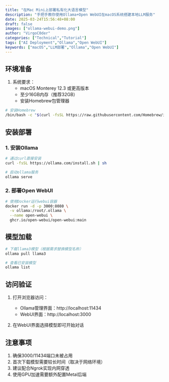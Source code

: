 ```yaml
---
title: "在Mac Mini上部署私有化大语言模型"
description: "手把手教你使用Ollama+Open WebUI在macOS系统搭建本地LLM服务"
date: 2025-03-24T15:56:48+08:00
draft: false
images: ["ollama-webui-demo.png"]
author: "VirgoC0der"
categories: ["Technical","Tutorial"]
tags: ["AI Deployment","Ollama","Open WebUI"]
keywords: ["macOS","LLM部署","Ollama","Open WebUI"]
---
```


## 环境准备

1. 系统要求：
   - macOS Monterey 12.3 或更高版本
   - 至少16GB内存（推荐32GB）
   - 安装Homebrew包管理器

```bash
# 安装Homebrew
/bin/bash -c "$(curl -fsSL https://raw.githubusercontent.com/Homebrew/install/HEAD/install.sh)"
```

## 安装部署

### 1. 安装Ollama

```bash
# 通过curl直接安装
curl -fsSL https://ollama.com/install.sh | sh

# 启动ollama服务
ollama serve
```

### 2. 部署Open WebUI

```bash
# 使用Docker运行webui容器
docker run -d -p 3000:8080 \
  -v ollama:/root/.ollama \
  --name open-webui \
  ghcr.io/open-webui/open-webui:main
```

## 模型加载

```bash
# 下载llama3模型（根据需求替换模型名称）
ollama pull llama3

# 查看已安装模型
ollama list
```

## 访问验证

1. 打开浏览器访问：
   - Ollama管理界面：http://localhost:11434
   - WebUI界面：http://localhost:3000

2. 在WebUI界面选择模型即可开始对话

## 注意事项

1. 确保3000/11434端口未被占用
2. 首次下载模型需要较长时间（取决于网络环境）
3. 建议配合Ngrok实现内网穿透
4. 使用GPU加速需要额外配置Metal后端

